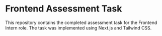 # Frontend Assessment Task

This repository contains the completed assessment task for the Frontend  Intern role. The task was implemented using Next.js and Tailwind CSS.